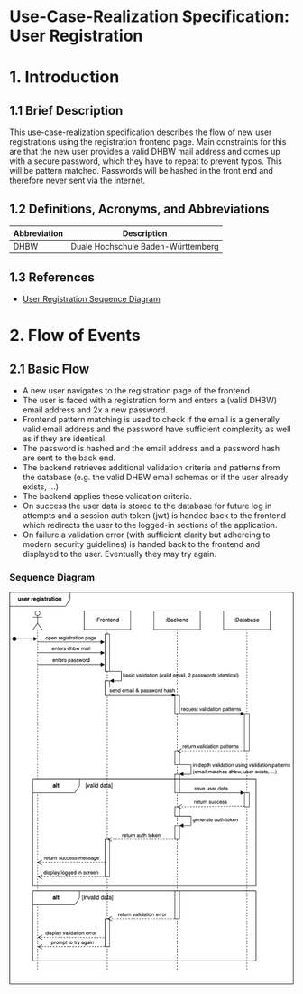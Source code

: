 # Use-Case-Realization Specification: User Registration

# 1. Introduction

## 1.1 Brief Description
This use-case-realization specification describes the flow of new user registrations using the registration frontend page. Main constraints for this are that the new user provides a valid DHBW mail address and comes up with a secure password, which they have to repeat to prevent typos. This will be pattern matched. Passwords will be hashed in the front end and therefore never sent via the internet.

## 1.2 Definitions, Acronyms, and Abbreviations
| Abbreviation | Description                        |
|--------------|------------------------------------|
| DHBW         | Duale Hochschule Baden-Württemberg |

## 1.3 References
- [User Registration Sequence Diagram](../sequence_diagrams/SD2_User_Registration.png)


# 2. Flow of Events

## 2.1 Basic Flow
- A new user navigates to the registration page of the frontend.
- The user is faced with a registration form and enters a (valid DHBW) email address and 2x a new password.
- Frontend pattern matching is used to check if the email is a generally valid email address and the password have sufficient complexity as well as if they are identical.
- The password is hashed and the email address and a password hash are sent to the back end.
- The backend retrieves additional validation criteria and patterns from the database (e.g. the valid DHBW email schemas or if the user already exists, ...)
- The backend applies these validation criteria.
- On success the user data is stored to the database for future log in attempts and a session auth token (jwt) is handed back to the frontend which redirects the user to the logged-in sections of the application.
- On failure a validation error (with sufficient clarity but adhereing to modern security guidelines) is handed back to the frontend and displayed to the user. Eventually they may try again.

### Sequence Diagram
![SD2 User Registration](../sequence_diagrams/SD2_User_Registration.png)
